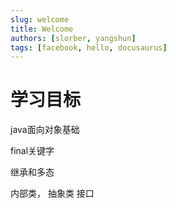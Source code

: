 ```yaml
---
slug: welcome
title: Welcome
authors: [slorber, yangshun]
tags: [facebook, hello, docusaurus]
---
```


# 学习目标
java面向对象基础

final关键字

继承和多态

内部类，
抽象类
接口